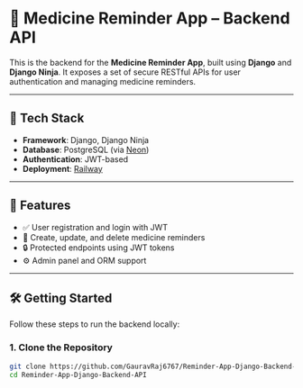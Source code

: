 # 💊 Medicine Reminder App – Backend API

This is the backend for the **Medicine Reminder App**, built using **Django** and **Django Ninja**. It exposes a set of secure RESTful APIs for user authentication and managing medicine reminders.

---

## 🚀 Tech Stack

- **Framework**: Django, Django Ninja
- **Database**: PostgreSQL (via [Neon](https://neon.tech/))
- **Authentication**: JWT-based
- **Deployment**: [Railway](https://railway.app/)

---

## 📂 Features

- ✅ User registration and login with JWT
- 💊 Create, update, and delete medicine reminders
- 🔒 Protected endpoints using JWT tokens
- ⚙️ Admin panel and ORM support

---

## 🛠️ Getting Started

Follow these steps to run the backend locally:

### 1. Clone the Repository

```bash
git clone https://github.com/GauravRaj6767/Reminder-App-Django-Backend-API.git
cd Reminder-App-Django-Backend-API
